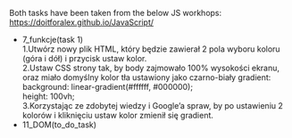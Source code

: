 Both tasks have been taken from the below JS workhops:
<br>
https://doitforalex.github.io/JavaScript/
<br>
<ul>
  <li>7_funkcje(task 1)</li>
      1.Utwórz nowy plik HTML, który będzie zawierał 2 pola wyboru koloru (góra i dół) i przycisk ustaw kolor. <br>
      2.Ustaw CSS strony tak, by body zajmowało 100% wysokości ekranu, oraz miało domyślny kolor tła ustawiony jako czarno-biały                   gradient: <br>
          background: linear-gradient(#ffffff, #000000); <br>
          height: 100vh; <br>
      3.Korzystając ze zdobytej wiedzy i Google’a spraw, by po ustawieniu 2 kolorów i kliknięciu ustaw kolor zmienił się gradient.<br>
  <li>11_DOM(to_do_task)</li>
  </ul>
